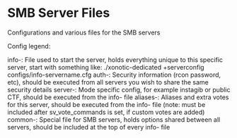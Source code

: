 # SMB Server Files
Configurations and various files for the SMB servers


Config legend:

info-: File used to start the server, holds everything unique to this specific server, start with something like: ./xonotic-dedicated +serverconfig configs/info-servername.cfg
auth-: Security information (rcon password, etc), should be executed from all servers you wish to share the same security details
server-: Mode specific config, for example instagib or public CTF, should be executed from the info- file
aliases-: Aliases and extra votes for this server, should be executed from the info- file (note: must be included after sv_vote_commands is set, if custom votes are added)
common-: Special file for SMB servers, holds options shared between all servers, should be included at the top of every info- file